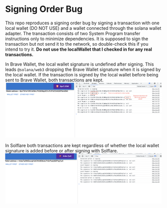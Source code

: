 # Signing Order Bug
This repo reproduces a signing order bug by signing a transaction with one local wallet (DO NOT USE) and a wallet connected through the solana wallet adapter. The transaction consists of two System Program transfer instructions only to minimize dependencies. It is supposed to sign the transaction but not send it to the network, so double-check this if you intend to try it. **Do not use the localWallet that I checked in for any real transactions.**

In Brave Wallet, the local wallet signature is undefined after signing. This leads `@solana/web3` dropping the Brave Wallet signature when it is signed by the local wallet. If the transaction is signed by the local wallet before being sent to Brave Wallet, both transactions are kept.
![](images/brave.png)

In Solflare both transactions are kept regardless of whether the local wallet signature is added before or after signing with Solflare.
![](images/solflare.png)

